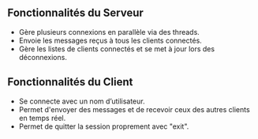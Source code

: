 ## Fonctionnalités du Serveur
- Gère plusieurs connexions en parallèle via des threads.
- Envoie les messages reçus à tous les clients connectés.
- Gère les listes de clients connectés et se met à jour lors des déconnexions.
## Fonctionnalités du Client
- Se connecte avec un nom d’utilisateur.
- Permet d'envoyer des messages et de recevoir ceux des autres clients en temps réel.
- Permet de quitter la session proprement avec "exit".
